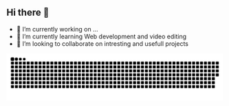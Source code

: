 ## Hi there 👋



- 🔭 I’m currently working on ...
- 🌱 I’m currently learning Web development and video editing
- 👯 I’m looking to collaborate on intresting and usefull projects


![snake gif](https://github.com/Hemantcods/Hemantcods/blob/output/github-snake-dark.svg)
